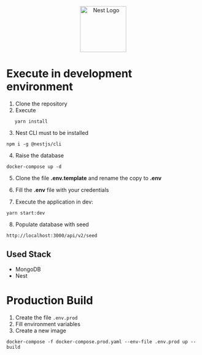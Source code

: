 <p align="center">
  <a href="http://nestjs.com/" target="blank"><img src="https://nestjs.com/img/logo-small.svg" width="120" alt="Nest Logo" /></a>
</p>

# Execute in development environment

1. Clone the repository
2. Execute 
 ```
    yarn install
 ```
3. Nest CLI must to be installed
```
npm i -g @nestjs/cli
```
4. Raise the database
```
docker-compose up -d
```

5. Clone the file __.env.template__ and rename the copy to __.env__

6. Fill the __.env__ file with your credentials

7. Execute the application in dev:
```
yarn start:dev
```

8. Populate database with seed
```
http://localhost:3000/api/v2/seed
```

## Used Stack
* MongoDB
* Nest

# Production Build

1. Create the file ```.env.prod```
2. Fill environment variables
3. Create a new image
```
docker-compose -f docker-compose.prod.yaml --env-file .env.prod up --build
```